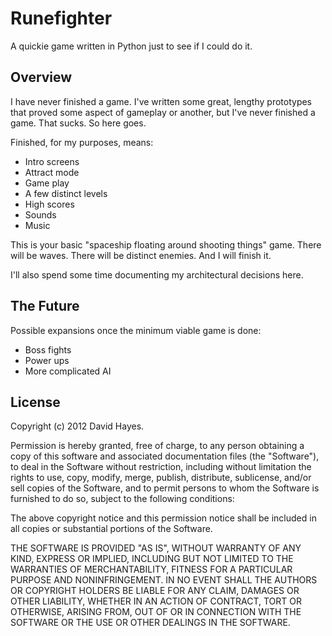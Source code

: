 # Runefighter
A quickie game written in Python just to see if I could do it.

## Overview

I have never finished a game. I've written some great, lengthy prototypes that proved some aspect of gameplay or another, but I've never finished a game. That sucks. So here goes.

Finished, for my purposes, means:

  * Intro screens
  * Attract mode
  * Game play
  * A few distinct levels
  * High scores
  * Sounds
  * Music

This is your basic "spaceship floating around shooting things" game. There will be waves. There will be distinct enemies. And I will finish it.

I'll also spend some time documenting my architectural decisions here.

## The Future

Possible expansions once the minimum viable game is done:

  * Boss fights
  * Power ups
  * More complicated AI

## License

Copyright (c) 2012 David Hayes.

Permission is hereby granted, free of charge, to any person obtaining a copy of this software and associated documentation files (the "Software"), to deal in the Software without restriction, including without limitation the rights to use, copy, modify, merge, publish, distribute, sublicense, and/or sell copies of the Software, and to permit persons to whom the Software is furnished to do so, subject to the following conditions:

The above copyright notice and this permission notice shall be included in all copies or substantial portions of the Software.

THE SOFTWARE IS PROVIDED "AS IS", WITHOUT WARRANTY OF ANY KIND, EXPRESS OR IMPLIED, INCLUDING BUT NOT LIMITED TO THE WARRANTIES OF MERCHANTABILITY, FITNESS FOR A PARTICULAR PURPOSE AND NONINFRINGEMENT. IN NO EVENT SHALL THE AUTHORS OR COPYRIGHT HOLDERS BE LIABLE FOR ANY CLAIM, DAMAGES OR OTHER LIABILITY, WHETHER IN AN ACTION OF CONTRACT, TORT OR OTHERWISE, ARISING FROM, OUT OF OR IN CONNECTION WITH THE SOFTWARE OR THE USE OR OTHER DEALINGS IN THE SOFTWARE.
